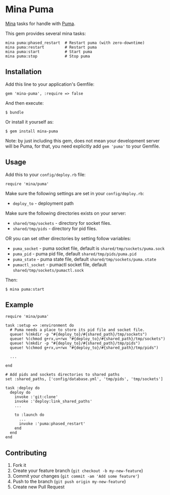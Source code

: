 # Mina Puma

[Mina](https://github.com/nadarei/mina) tasks for handle with
[Puma](https://github.com/puma/puma).

This gem provides several mina tasks:

    mina puma:phased_restart  # Restart puma (with zero-downtime)
    mina puma:restart         # Restart puma
    mina puma:start           # Start puma
    mina puma:stop            # Stop puma

## Installation

Add this line to your application's Gemfile:

    gem 'mina-puma', :require => false

And then execute:

    $ bundle

Or install it yourself as:

    $ gem install mina-puma
    
Note: by just including this gem, does not mean your development server will be Puma, for that, you need explicitly add `gem 'puma'` to your Gemfile.

## Usage

Add this to your `config/deploy.rb` file:

    require 'mina/puma'

Make sure the following settings are set in your `config/deploy.rb`:

* `deploy_to`   - deployment path

Make sure the following directories exists on your server:

* `shared/tmp/sockets` - directory for socket files.
* `shared/tmp/pids` - directory for pid files.

OR you can set other directories by setting follow variables:

* `puma_socket` - puma socket file, default is `shared/tmp/sockets/puma.sock`
* `puma_pid` - puma pid file, default `shared/tmp/pids/puma.pid`
* `puma_state` - puma state file, default `shared/tmp/sockets/puma.state`
* `pumactl_socket` - pumactl socket file, default `shared/tmp/sockets/pumactl.sock`

Then:

```
$ mina puma:start
```

## Example

    require 'mina/puma'

    task :setup => :environment do
      # Puma needs a place to store its pid file and socket file.
      queue! %(mkdir -p "#{deploy_to}/#{shared_path}/tmp/sockets")
      queue! %(chmod g+rx,u+rwx "#{deploy_to}/#{shared_path}/tmp/sockets")
      queue! %(mkdir -p "#{deploy_to}/#{shared_path}/tmp/pids")
      queue! %(chmod g+rx,u+rwx "#{deploy_to}/#{shared_path}/tmp/pids")

      ...

    end

    # Add pids and sockets directories to shared paths
    set :shared_paths, ['config/database.yml', 'tmp/pids', 'tmp/sockets']

    task :deploy do
      deploy do
        invoke :'git:clone'
        invoke :'deploy:link_shared_paths'
        ...

        to :launch do
          ...
          invoke :'puma:phased_restart'
        end
      end
    end

## Contributing

1. Fork it
2. Create your feature branch (`git checkout -b my-new-feature`)
3. Commit your changes (`git commit -am 'Add some feature'`)
4. Push to the branch (`git push origin my-new-feature`)
5. Create new Pull Request
